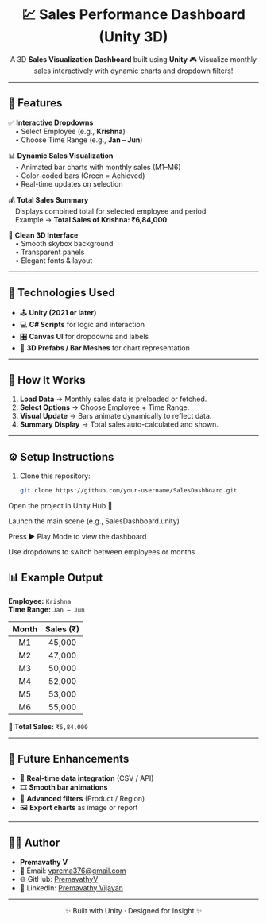 <h1 align="center">💹 Sales Performance Dashboard (Unity 3D)</h1>

<p align="center">
A 3D <b>Sales Visualization Dashboard</b> built using <b>Unity</b> 🎮  
Visualize monthly sales interactively with dynamic charts and dropdown filters!  
</p>

---


## 🌟 Features

✅ **Interactive Dropdowns**  
 • Select Employee (e.g., <b>Krishna</b>)  
 • Choose Time Range (e.g., <b>Jan – Jun</b>)  

📊 **Dynamic Sales Visualization**  
 • Animated bar charts with monthly sales (M1–M6)  
 • Color-coded bars (Green = Achieved)  
 • Real-time updates on selection  

💰 **Total Sales Summary**  
 Displays combined total for selected employee and period  
 Example → <b>Total Sales of Krishna: ₹6,84,000</b>

🎨 **Clean 3D Interface**  
 • Smooth skybox background  
 • Transparent panels  
 • Elegant fonts & layout  

---

## 🧩 Technologies Used

- 🕹️ **Unity (2021 or later)**
- 💻 **C# Scripts** for logic and interaction
- 🎛️ **Canvas UI** for dropdowns and labels
- 🧱 **3D Prefabs / Bar Meshes** for chart representation

---

## 🧠 How It Works

1. **Load Data** → Monthly sales data is preloaded or fetched.  
2. **Select Options** → Choose Employee + Time Range.  
3. **Visual Update** → Bars animate dynamically to reflect data.  
4. **Summary Display** → Total sales auto-calculated and shown.

---

## ⚙️ Setup Instructions

1. Clone this repository:
   ```bash
   git clone https://github.com/your-username/SalesDashboard.git
Open the project in Unity Hub 🧩

Launch the main scene (e.g., SalesDashboard.unity)

Press ▶️ Play Mode to view the dashboard

Use dropdowns to switch between employees or months

## 📊 Example Output

**Employee:** `Krishna`  
**Time Range:** `Jan – Jun`

| Month | Sales (₹) |
|:------:|:----------:|
| M1 | 45,000 |
| M2 | 47,000 |
| M3 | 50,000 |
| M4 | 52,000 |
| M5 | 53,000 |
| M6 | 55,000 |

**🧾 Total Sales:** `₹6,84,000`

---

## 🌈 Future Enhancements

- 🔗 **Real-time data integration** (CSV / API)
- 🎞️ **Smooth bar animations**
- 🧮 **Advanced filters** (Product / Region)
- 🖼️ **Export charts** as image or report

---

 ## 👩‍💻 Author

- **Premavathy V**  
- 📧 Email: [vprema376@gmail.com](mailto:vprema376@gmail.com)  
- 🌐 GitHub: [PremavathyV](https://github.com/PremavathyV)  
- 💼 LinkedIn:
 [Premavathy Vijayan](https://www.linkedin.com/in/premavathy-vijayan-921a39252/)

---


<p align="center">
✨ Built with Unity · Designed for Insight ✨  
</p>

